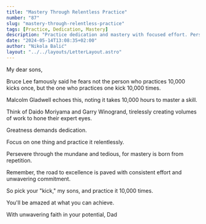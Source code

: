 ```yaml
---
title: "Mastery Through Relentless Practice"
number: "87"
slug: "mastery-through-relentless-practice"
tags: [Practice, Dedication, Mastery]
description: "Practice dedication and mastery with focused effort. Persevere through repetition for excellence. Choose your kick and achieve greatness."
date: "2024-05-14T13:08:35+02:00"
author: "Nikola Balić"
layout: "../../layouts/LetterLayout.astro"
---
```

My dear sons,

Bruce Lee famously said he fears not the person who practices 10,000 kicks once, but the one who practices one kick 10,000 times.

Malcolm Gladwell echoes this, noting it takes 10,000 hours to master a skill.

Think of Daido Moriyama and Garry Winogrand, tirelessly creating volumes of work to hone their expert eyes.

Greatness demands dedication.

Focus on one thing and practice it relentlessly.

Persevere through the mundane and tedious, for mastery is born from repetition.

Remember, the road to excellence is paved with consistent effort and unwavering commitment.

So pick your "kick," my sons, and practice it 10,000 times.

You'll be amazed at what you can achieve.

With unwavering faith in your potential,
Dad
